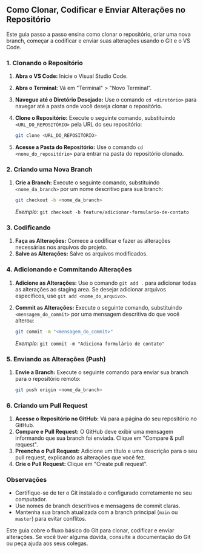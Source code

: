 ## Como Clonar, Codificar e Enviar Alterações no Repositório

Este guia passo a passo ensina como clonar o repositório, criar uma nova branch, começar a codificar e enviar suas alterações usando o Git e o VS Code.

### 1. Clonando o Repositório

1.  **Abra o VS Code:** Inicie o Visual Studio Code.
2.  **Abra o Terminal:** Vá em "Terminal" > "Novo Terminal".
3.  **Navegue até o Diretório Desejado:** Use o comando `cd <diretório>` para navegar até a pasta onde você deseja clonar o repositório.
4.  **Clone o Repositório:** Execute o seguinte comando, substituindo `<URL_DO_REPOSITÓRIO>` pela URL do seu repositório:

    ```bash
    git clone <URL_DO_REPOSITÓRIO>
    ```

5.  **Acesse a Pasta do Repositório:** Use o comando `cd <nome_do_repositório>` para entrar na pasta do repositório clonado.

### 2. Criando uma Nova Branch

1.  **Crie a Branch:** Execute o seguinte comando, substituindo `<nome_da_branch>` por um nome descritivo para sua branch:

    ```bash
    git checkout -b <nome_da_branch>
    ```

    *Exemplo:* `git checkout -b feature/adicionar-formulario-de-contato`

### 3. Codificando

1.  **Faça as Alterações:** Comece a codificar e fazer as alterações necessárias nos arquivos do projeto.
2.  **Salve as Alterações:** Salve os arquivos modificados.

### 4. Adicionando e Commitando Alterações

1.  **Adicione as Alterações:** Use o comando `git add .` para adicionar todas as alterações ao staging area. Se desejar adicionar arquivos específicos, use `git add <nome_do_arquivo>`.
2.  **Commit as Alterações:** Execute o seguinte comando, substituindo `<mensagem_do_commit>` por uma mensagem descritiva do que você alterou:

    ```bash
    git commit -m "<mensagem_do_commit>"
    ```

    *Exemplo:* `git commit -m "Adiciona formulário de contato"`

### 5. Enviando as Alterações (Push)

1.  **Envie a Branch:** Execute o seguinte comando para enviar sua branch para o repositório remoto:

    ```bash
    git push origin <nome_da_branch>
    ```

### 6. Criando um Pull Request

1.  **Acesse o Repositório no GitHub:** Vá para a página do seu repositório no GitHub.
2.  **Compare e Pull Request:** O GitHub deve exibir uma mensagem informando que sua branch foi enviada. Clique em "Compare & pull request".
3.  **Preencha o Pull Request:** Adicione um título e uma descrição para o seu pull request, explicando as alterações que você fez.
4.  **Crie o Pull Request:** Clique em "Create pull request".

### Observações

* Certifique-se de ter o Git instalado e configurado corretamente no seu computador.
* Use nomes de branch descritivos e mensagens de commit claras.
* Mantenha sua branch atualizada com a branch principal (`main` ou `master`) para evitar conflitos.

Este guia cobre o fluxo básico do Git para clonar, codificar e enviar alterações. Se você tiver alguma dúvida, consulte a documentação do Git ou peça ajuda aos seus colegas.
